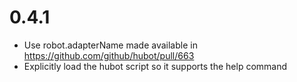 0.4.1
=====

* Use robot.adapterName made available in https://github.com/github/hubot/pull/663
* Explicitly load the hubot script so it supports the help command
